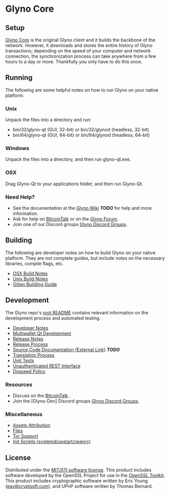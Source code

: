Glyno Core
=====================

Setup
---------------------
[Glyno Core](http://Glynocoin.com) is the original Glyno client and it builds the backbone of the network. However, it downloads and stores the entire history of Glyno transactions; depending on the speed of your computer and network connection, the synchronization process can take anywhere from a few hours to a day or more. Thankfully you only have to do this once.

Running
---------------------
The following are some helpful notes on how to run Glyno on your native platform.

### Unix

Unpack the files into a directory and run:

- bin/32/glyno-qt (GUI, 32-bit) or bin/32/glynod (headless, 32-bit)
- bin/64/glyno-qt (GUI, 64-bit) or bin/64/glynod (headless, 64-bit)

### Windows

Unpack the files into a directory, and then run glyno-qt.exe.

### OSX

Drag Glyno-Qt to your applications folder, and then run Glyno-Qt.

### Need Help?

* See the documentation at the [Glyno Wiki](https://en.bitcoin.it/wiki/Main_Page) ***TODO***
for help and more information.
* Ask for help on [BitcoinTalk](https://bitcointalk.org/index.php) or on the [Glyno Forum](http://Glynocoin.com/).
* Join one of our Discord groups [Glyno Discord Groups](https://discord.gg/YcnvMqt).

Building
---------------------
The following are developer notes on how to build Glyno on your native platform. They are not complete guides, but include notes on the necessary libraries, compile flags, etc.

- [OSX Build Notes](build-osx.md)
- [Unix Build Notes](build-unix.md)
- [Gitian Building Guide](gitian-building.md)

Development
---------------------
The Glyno repo's [root README](https://github.com/eastcoastcrypto/Glyno/blob/master/README.md) contains relevant information on the development process and automated testing.

- [Developer Notes](developer-notes.md)
- [Multiwallet Qt Development](multiwallet-qt.md)
- [Release Notes](release-notes.md)
- [Release Process](release-process.md)
- [Source Code Documentation (External Link)](https://dev.visucore.com/bitcoin/doxygen/) ***TODO***
- [Translation Process](translation_process.md)
- [Unit Tests](unit-tests.md)
- [Unauthenticated REST Interface](REST-interface.md)
- [Dnsseed Policy](dnsseed-policy.md)

### Resources

* Discuss on the [BitcoinTalk](https://bitcointalk.org/index.php?topic=1262920.0) .
* Join the [Glyno-Dev] Discord groups [Glyno Discord Groups](https://discord.gg/YcnvMqt).

### Miscellaneous
- [Assets Attribution](assets-attribution.md)
- [Files](files.md)
- [Tor Support](tor.md)
- [Init Scripts (systemd/upstart/openrc)](init.md)

License
---------------------
Distributed under the [MIT/X11 software license](http://www.opensource.org/licenses/mit-license.php).
This product includes software developed by the OpenSSL Project for use in the [OpenSSL Toolkit](https://www.openssl.org/). This product includes
cryptographic software written by Eric Young ([eay@cryptsoft.com](mailto:eay@cryptsoft.com)), and UPnP software written by Thomas Bernard.
